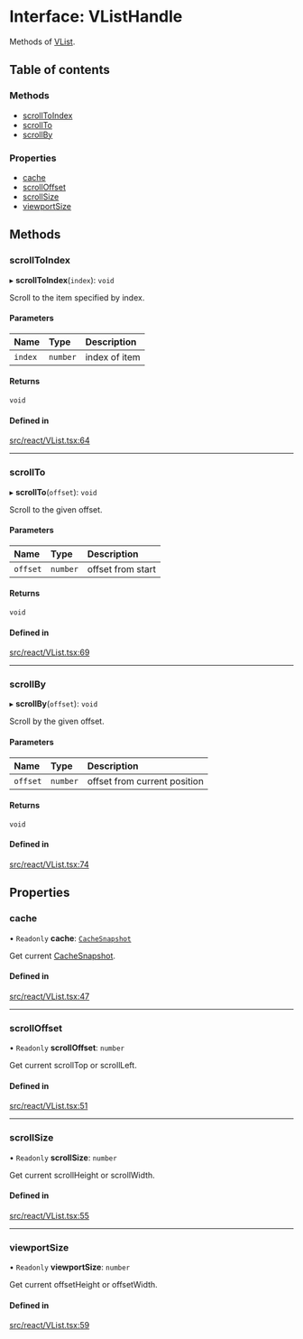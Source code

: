 # Interface: VListHandle

Methods of [VList](../API.md#vlist).

## Table of contents

### Methods

- [scrollToIndex](VListHandle.md#scrolltoindex)
- [scrollTo](VListHandle.md#scrollto)
- [scrollBy](VListHandle.md#scrollby)

### Properties

- [cache](VListHandle.md#cache)
- [scrollOffset](VListHandle.md#scrolloffset)
- [scrollSize](VListHandle.md#scrollsize)
- [viewportSize](VListHandle.md#viewportsize)

## Methods

### scrollToIndex

▸ **scrollToIndex**(`index`): `void`

Scroll to the item specified by index.

#### Parameters

| Name | Type | Description |
| :------ | :------ | :------ |
| `index` | `number` | index of item |

#### Returns

`void`

#### Defined in

[src/react/VList.tsx:64](https://github.com/inokawa/virtua/blob/e247ef1/src/react/VList.tsx#L64)

___

### scrollTo

▸ **scrollTo**(`offset`): `void`

Scroll to the given offset.

#### Parameters

| Name | Type | Description |
| :------ | :------ | :------ |
| `offset` | `number` | offset from start |

#### Returns

`void`

#### Defined in

[src/react/VList.tsx:69](https://github.com/inokawa/virtua/blob/e247ef1/src/react/VList.tsx#L69)

___

### scrollBy

▸ **scrollBy**(`offset`): `void`

Scroll by the given offset.

#### Parameters

| Name | Type | Description |
| :------ | :------ | :------ |
| `offset` | `number` | offset from current position |

#### Returns

`void`

#### Defined in

[src/react/VList.tsx:74](https://github.com/inokawa/virtua/blob/e247ef1/src/react/VList.tsx#L74)

## Properties

### cache

• `Readonly` **cache**: [`CacheSnapshot`](CacheSnapshot.md)

Get current [CacheSnapshot](CacheSnapshot.md).

#### Defined in

[src/react/VList.tsx:47](https://github.com/inokawa/virtua/blob/e247ef1/src/react/VList.tsx#L47)

___

### scrollOffset

• `Readonly` **scrollOffset**: `number`

Get current scrollTop or scrollLeft.

#### Defined in

[src/react/VList.tsx:51](https://github.com/inokawa/virtua/blob/e247ef1/src/react/VList.tsx#L51)

___

### scrollSize

• `Readonly` **scrollSize**: `number`

Get current scrollHeight or scrollWidth.

#### Defined in

[src/react/VList.tsx:55](https://github.com/inokawa/virtua/blob/e247ef1/src/react/VList.tsx#L55)

___

### viewportSize

• `Readonly` **viewportSize**: `number`

Get current offsetHeight or offsetWidth.

#### Defined in

[src/react/VList.tsx:59](https://github.com/inokawa/virtua/blob/e247ef1/src/react/VList.tsx#L59)

